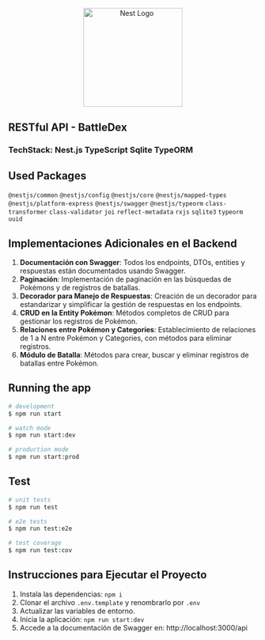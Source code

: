 <p align="center">
  <a href="http://nestjs.com/" target="blank"><img src="https://nestjs.com/img/logo-small.svg" width="200" alt="Nest Logo" /></a>
</p>

[circleci-image]: https://img.shields.io/circleci/build/github/nestjs/nest/master?token=abc123def456
[circleci-url]: https://circleci.com/gh/nestjs/nest

## RESTful API - BattleDex

### TechStack: Nest.js TypeScript Sqlite TypeORM

## Used Packages

`@nestjs/common`
`@nestjs/config`
`@nestjs/core`
`@nestjs/mapped-types`
`@nestjs/platform-express`
`@nestjs/swagger`
`@nestjs/typeorm`
`class-transformer`
`class-validator`
`joi`
`reflect-metadata`
`rxjs`
`sqlite3`
`typeorm`
`uuid`

## Implementaciones Adicionales en el Backend

1. **Documentación con Swagger**: Todos los endpoints, DTOs, entities y respuestas están documentados usando Swagger.
2. **Paginación**: Implementación de paginación en las búsquedas de Pokémons y de registros de batallas.
3. **Decorador para Manejo de Respuestas**: Creación de un decorador para estandarizar y simplificar la gestión de respuestas en los endpoints.
4. **CRUD en la Entity Pokémon**: Métodos completos de CRUD para gestionar los registros de Pokémon.
5. **Relaciones entre Pokémon y Categories**: Establecimiento de relaciones de 1 a N entre Pokémon y Categories, con métodos para eliminar registros.
6. **Módulo de Batalla**: Métodos para crear, buscar y eliminar registros de batallas entre Pokémon.

## Running the app

```bash
# development
$ npm run start

# watch mode
$ npm run start:dev

# production mode
$ npm run start:prod
```

## Test

```bash
# unit tests
$ npm run test

# e2e tests
$ npm run test:e2e

# test coverage
$ npm run test:cov
```

## Instrucciones para Ejecutar el Proyecto

1. Instala las dependencias: `npm i`
2. Clonar el archivo `.env.template` y renombrarlo por `.env`
3. Actualizar las variables de entorno.
4. Inicia la aplicación:
   `npm run start:dev`
5. Accede a la documentación de Swagger en: http://localhost:3000/api
